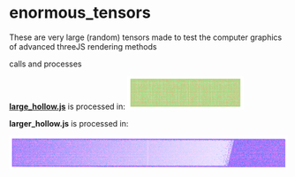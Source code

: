 # enormous_tensors
These are very large (random) tensors made to test the computer graphics of advanced threeJS rendering methods

 calls and processes <a href="https://github.com/andrewrgarcia/enormous_tensor/blob/main/large_hollow.js">

<b>large\_hollow.js</b></a> is processed in:
 <a href="https://thisisandrewgarcia.com/crystalview/index.html"><img src="large.png" height="60"></a>

<b>larger\_hollow.js</b></a> is processed in:

 <a href="https://thisisandrewgarcia.com/crystalview/index_larger.html"><img src="larger.png" height="60"></a>
